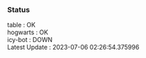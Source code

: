 ### Status


table : OK  
hogwarts : OK  
icy-bot : DOWN  
Latest Update : 2023-07-06 02:26:54.375996
